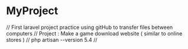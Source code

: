 # MyProject

// First laravel project practice using gitHub to transfer files between computers
// Project : Make a game download website ( similar to online stores )
// php artisan --version 5.4
// 
